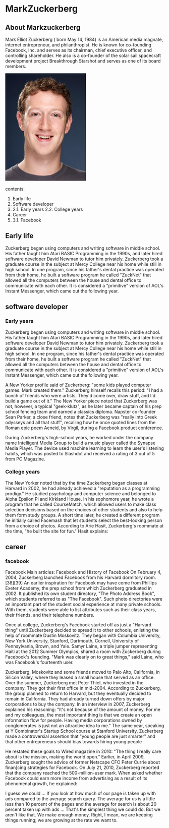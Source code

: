 # MarkZuckerberg
## About Markzuckerberg
Mark Elliot Zuckerberg ( born May 14, 1984) is an American media magnate, internet entrepreneur, and philanthropist. He is known for co-founding Facebook, Inc. and serves as its chairman, chief executive officer, and controlling shareholder. He also is a co-founder of the solar sail spacecraft development project Breakthrough Starshot and serves as one of its board members.

   ![image of markzuckerberg](https://github.com/Charmireddy/first-repository/blob/main/markzuckerberg.png)




contents:

1. 	Early life
2.	Software developer
3.	
   2.1.	Early years
   2.2.	College years
3.	Career
4.	
   3.1.	Facebook
  
## Early life
Zuckerberg began using computers and writing software in middle school. His father taught him Atari BASIC Programming in the 1990s, and later hired software developer David Newman to tutor him privately. Zuckerberg took a graduate course in the subject at Mercy College near his home while still in high school. In one program, since his father's dental practice was operated from their home, he built a software program he called "ZuckNet" that allowed all the computers between the house and dental office to communicate with each other. It is considered a "primitive" version of AOL's Instant Messenger, which came out the following year.

## software developer
### Early years
Zuckerberg began using computers and writing software in middle school. His father taught him Atari BASIC Programming in the 1990s, and later hired software developer David Newman to tutor him privately. Zuckerberg took a graduate course in the subject at Mercy College near his home while still in high school. In one program, since his father's dental practice was operated from their home, he built a software program he called "ZuckNet" that allowed all the computers between the house and dental office to communicate with each other. It is considered a "primitive" version of AOL's Instant Messenger, which came out the following year.

A New Yorker profile said of Zuckerberg: "some kids played computer games. Mark created them." Zuckerberg himself recalls this period: "I had a bunch of friends who were artists. They'd come over, draw stuff, and I'd build a game out of it." The New Yorker piece noted that Zuckerberg was not, however, a typical "geek-klutz", as he later became captain of his prep school fencing team and earned a classics diploma. Napster co-founder Sean Parker, a close friend, notes that Zuckerberg was "really into Greek odysseys and all that stuff", recalling how he once quoted lines from the Roman epic poem Aeneid, by Virgil, during a Facebook product conference.

During Zuckerberg's high-school years, he worked under the company name Intelligent Media Group to build a music player called the Synapse Media Player. The device used machine learning to learn the user's listening habits, which was posted to Slashdot and received a rating of 3 out of 5 from PC Magazine.

### College years
The New Yorker noted that by the time Zuckerberg began classes at Harvard in 2002, he had already achieved a "reputation as a programming prodigy." He studied psychology and computer science and belonged to Alpha Epsilon Pi and Kirkland House. In his sophomore year, he wrote a program that he called CourseMatch, which allowed users to make class selection decisions based on the choices of other students and also to help them form study groups. A short time later, he created a different program he initially called Facemash that let students select the best-looking person from a choice of photos. According to Arie Hasit, Zuckerberg's roommate at the time, "he built the site for fun." Hasit explains:

## career
### facebook
Facebook
Main articles: Facebook and History of Facebook
On February 4, 2004, Zuckerberg launched Facebook from his Harvard dormitory room.[38][39] An earlier inspiration for Facebook may have come from Phillips Exeter Academy, the prep school from which Zuckerberg graduated in 2002. It published its own student directory, "The Photo Address Book", which students referred to as "The Facebook". Such photo directories were an important part of the student social experience at many private schools. With them, students were able to list attributes such as their class years, their friends, and their telephone numbers.

Once at college, Zuckerberg's Facebook started off as just a "Harvard thing" until Zuckerberg decided to spread it to other schools, enlisting the help of roommate Dustin Moskovitz. They began with Columbia University, New York University, Stanford, Dartmouth, Cornell, University of Pennsylvania, Brown, and Yale. Samyr Laine, a triple jumper representing Haiti at the 2012 Summer Olympics, shared a room with Zuckerberg during Facebook's founding. "Mark was clearly on to great things," said Laine, who was Facebook's fourteenth user.

Zuckerberg, Moskovitz and some friends moved to Palo Alto, California, in Silicon Valley, where they leased a small house that served as an office. Over the summer, Zuckerberg met Peter Thiel, who invested in the company. They got their first office in mid-2004. According to Zuckerberg, the group planned to return to Harvard, but they eventually decided to remain in California. They had already turned down offers by major corporations to buy the company. In an interview in 2007, Zuckerberg explained his reasoning: "It's not because of the amount of money. For me and my colleagues, the most important thing is that we create an open information flow for people. Having media corporations owned by conglomerates is just not an attractive idea to me." The same year, speaking at Y Combinator's Startup School course at Stanford University, Zuckerberg made a controversial assertion that "young people are just smarter" and that other entrepreneurs should bias towards hiring young people

He restated these goals to Wired magazine in 2010: "The thing I really care about is the mission, making the world open." Earlier, in April 2009, Zuckerberg sought the advice of former Netscape CFO Peter Currie about finan]cing strategies for Facebook. On July 21, 2010, Zuckerberg reported that the company reached the 500-million-user mark. When asked whether Facebook could earn more income from advertising as a result of its phenomenal growth, he explained:

I guess we could ... If you look at how much of our page is taken up with ads compared to the average search query. The average for us is a little less than 10 percent of the pages and the average for search is about 20 percent taken up with ads ... That's the simplest thing we could do. But we aren't like that. We make enough money. Right, I mean, we are keeping things running; we are growing at the rate we want to.





